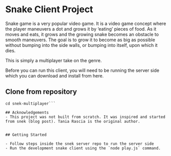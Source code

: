 # Snake Client Project

Snake game is a very popular video game. It is a video game concept where the player maneuvers a dot and grows it by ‘eating’ pieces of food. As it moves and eats, it grows and the growing snake becomes an obstacle to smooth maneuvers. The goal is to grow it to become as big as possible without bumping into the side walls, or bumping into itself, upon which it dies.

This is simply a multiplayer take on the genre.

Before you can run this client, you will need to be running the server side which you can download and install from here. 


## Clone from repository
```git clone [a link ](https://github.com/lighthouse-labs/snek-multiplayer.git)
cd snek-multiplayer```

## Acknowledgements
- This project was not built from scratch. It was inspired and started from snek (blog post). Tania Rascia is the original author. 


## Getting Started

- Follow steps inside the snek server repo to run the server side
- Run the development snake client using the `node play.js` command.
